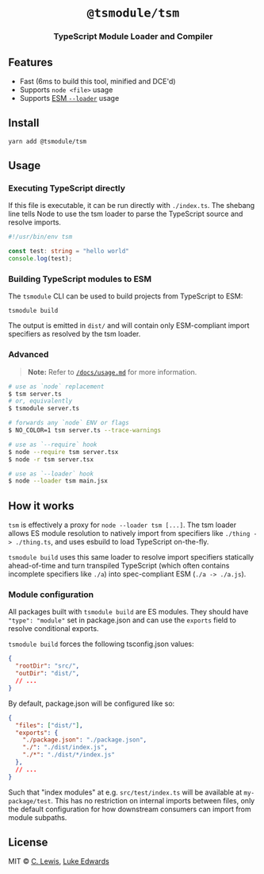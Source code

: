 <div align="center">
  <h1><code>@tsmodule/tsm</code></h1>
  <h3>TypeScript Module Loader and Compiler</h3>
</div>

## Features

* Fast (6ms to build this tool, minified and DCE'd)
* Supports `node <file>` usage
* Supports [ESM `--loader`](https://nodejs.org/api/esm.html#esm_loaders) usage

## Install

```shell
yarn add @tsmodule/tsm
```

## Usage

### Executing TypeScript directly

If this file is executable, it can be run directly with `./index.ts`. The
shebang line tells Node to use the tsm loader to parse the TypeScript source and
resolve imports.

```ts
#!/usr/bin/env tsm

const test: string = "hello world"
console.log(test);
```

### Building TypeScript modules to ESM

The `tsmodule` CLI can be used to build projects from TypeScript to ESM:

```shell
tsmodule build
```

The output is emitted in `dist/` and will contain only ESM-compliant import
specifiers as resolved by the tsm loader.

### Advanced

> **Note:** Refer to [`/docs/usage.md`](/docs/usage.md) for more information.

```sh
# use as `node` replacement
$ tsm server.ts
# or, equivalently
$ tsmodule server.ts

# forwards any `node` ENV or flags
$ NO_COLOR=1 tsm server.ts --trace-warnings

# use as `--require` hook
$ node --require tsm server.tsx
$ node -r tsm server.tsx

# use as `--loader` hook
$ node --loader tsm main.jsx
```

## How it works

`tsm` is effectively a proxy for `node --loader tsm [...]`. The tsm loader
allows ES module resolution to natively import from specifiers like `./thing ->
./thing.ts`, and uses esbuild to load TypeScript on-the-fly. 

`tsmodule build` uses this same loader to resolve import specifiers statically
ahead-of-time and turn transpiled TypeScript (which often contains incomplete
specifiers like `./a`) into spec-compliant ESM (`./a -> ./a.js`).

### Module configuration

All packages built with `tsmodule build` are ES modules. They should have
`"type": "module"` set in package.json and can use the `exports` field to
resolve conditional exports.

`tsmodule build` forces the following tsconfig.json values:

```json
{
  "rootDir": "src/",
  "outDir": "dist/",
  // ...
}
```

By default, package.json will be configured like so:

```json
{
  "files": ["dist/"],
  "exports": {
    "./package.json": "./package.json",
    "./": "./dist/index.js",
    "./*": "./dist/*/index.js"
  },
  // ...
}
```

Such that "index modules" at e.g. `src/test/index.ts` will be available at
`my-package/test`.  This has no restriction on internal imports between files,
only the default configuration for how downstream consumers can import from
module subpaths. 

## License

MIT © [C. Lewis](https://ctjlewis.com), [Luke Edwards](https://lukeed.com)
